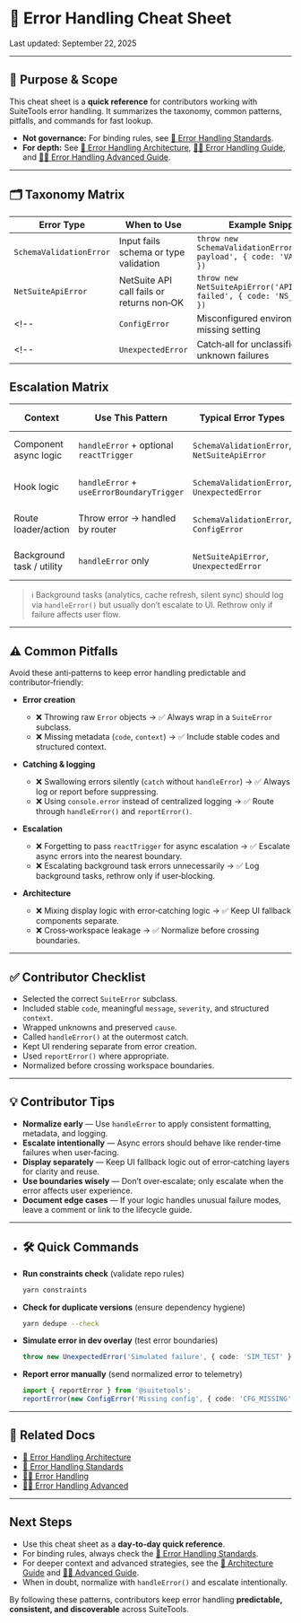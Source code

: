 # 📘 Error Handling Cheat Sheet

Last updated: September 22, 2025

---

## 🎯 Purpose & Scope

This cheat sheet is a **quick reference** for contributors working with SuiteTools error handling.
It summarizes the taxonomy, common patterns, pitfalls, and commands for fast lookup.

- **Not governance:** For binding rules, see [📜 Error Handling Standards](../governance/standards/error-handling-standards.md).
- **For depth:** See [📐 Error Handling Architecture](../architecture/error-handling-architecture.md), [🧑‍💻 Error Handling Guide](../guides/error-handling.md), and [🧑‍💻 Error Handling Advanced Guide](../guides/error-handling-advanced.md).

---

## 🗂️ Taxonomy Matrix

| Error Type            | When to Use                                    | Example Snippet |
|-----------------------|-----------------------------------------------|-----------------|
| `SchemaValidationError` | Input fails schema or type validation          | `throw new SchemaValidationError('Invalid payload', { code: 'VAL_USER' })` |
| `NetSuiteApiError`      | NetSuite API call fails or returns non‑OK      | `throw new NetSuiteApiError('API call failed', { code: 'NS_API_FAIL' })` |
<!-- | `ConfigError`           | Misconfigured environment or missing setting   | `throw new ConfigError('Missing API key', { code: 'CFG_API_KEY' })` | -->
<!-- | `UnexpectedError`       | Catch‑all for unclassified or unknown failures | `throw new UnexpectedError('Unexpected failure', { code: 'UNEXPECTED' })` | -->

## Escalation Matrix

| Context                   | Use This Pattern                          | Typical Error Types                  | Escalates To               | Display Surface       |
|---------------------------|-------------------------------------------|--------------------------------------|----------------------------|-----------------------|
| Component async logic     | `handleError` + optional `reactTrigger`   | `SchemaValidationError`, `NetSuiteApiError` | Nearest error boundary     | Inline or fallback UI |
| Hook logic                | `handleError` + `useErrorBoundaryTrigger` | `SchemaValidationError`, `UnexpectedError`  | React error boundary       | Boundary fallback     |
| Route loader/action       | Throw error → handled by router           | `SchemaValidationError`, `ConfigError`      | React Router boundary      | `ErrorPage`           |
| Background task / utility | `handleError` only                        | `NetSuiteApiError`, `UnexpectedError`       | Logging + optional rethrow | No direct display     |

> ℹ️ Background tasks (analytics, cache refresh, silent sync) should log via `handleError()` but usually don’t escalate to UI. Rethrow only if failure affects user flow.

---

## ⚠️ Common Pitfalls

Avoid these anti‑patterns to keep error handling predictable and contributor‑friendly:

- **Error creation**
  - ❌ Throwing raw `Error` objects → ✅ Always wrap in a `SuiteError` subclass.
  - ❌ Missing metadata (`code`, `context`) → ✅ Include stable codes and structured context.

- **Catching & logging**
  - ❌ Swallowing errors silently (`catch` without `handleError`) → ✅ Always log or report before suppressing.
  - ❌ Using `console.error` instead of centralized logging → ✅ Route through `handleError()` and `reportError()`.

- **Escalation**
  - ❌ Forgetting to pass `reactTrigger` for async escalation → ✅ Escalate async errors into the nearest boundary.
  - ❌ Escalating background task errors unnecessarily → ✅ Log background tasks, rethrow only if user‑blocking.

- **Architecture**
  - ❌ Mixing display logic with error‑catching logic → ✅ Keep UI fallback components separate.
  - ❌ Cross‑workspace leakage → ✅ Normalize before crossing boundaries.

---

## ✅ Contributor Checklist

- Selected the correct `SuiteError` subclass.
- Included stable `code`, meaningful `message`, `severity`, and structured `context`.
- Wrapped unknowns and preserved `cause`.
- Called `handleError()` at the outermost catch.
- Kept UI rendering separate from error creation.
- Used `reportError()` where appropriate.
- Normalized before crossing workspace boundaries.

---

## 💡 Contributor Tips

- **Normalize early** — Use `handleError` to apply consistent formatting, metadata, and logging.
- **Escalate intentionally** — Async errors should behave like render‑time failures when user‑facing.
- **Display separately** — Keep UI fallback logic out of error‑catching layers for clarity and reuse.
- **Use boundaries wisely** — Don’t over‑escalate; only escalate when the error affects user experience.
- **Document edge cases** — If your logic handles unusual failure modes, leave a comment or link to the lifecycle guide.

---

- ## 🛠️ Quick Commands

- **Run constraints check** (validate repo rules)

  ```bash
  yarn constraints
  ```

- **Check for duplicate versions** (ensure dependency hygiene)

  ```bash
  yarn dedupe --check
  ```

- **Simulate error in dev overlay** (test error boundaries)

  ```ts
  throw new UnexpectedError('Simulated failure', { code: 'SIM_TEST' });
  ```

- **Report error manually** (send normalized error to telemetry)

  ```ts
  import { reportError } from '@suitetools';
  reportError(new ConfigError('Missing config', { code: 'CFG_MISSING' }));
  ```

---

## 🔗 Related Docs

- [📐 Error Handling Architecture](../architecture/error-handling-architecture.md)
- [📜 Error Handling Standards](../governance/standards/error-handling-standards.md)
- [🧑‍💻 Error Handling](./error-handling.md)
- [🧑‍💻 Error Handling Advanced](./error-handling-advanced.md)

---

## Next Steps

- Use this cheat sheet as a **day‑to‑day quick reference**.
- For binding rules, always check the [📜 Error Handling Standards](../governance/standards/error-handling-standards.md).
- For deeper context and advanced strategies, see the [📐 Architecture Guide](../architecture/error-handling-architecture.md) and [🧑‍💻 Advanced Guide](../guides/error-handling-advanced.md).
- When in doubt, normalize with `handleError()` and escalate intentionally.

By following these patterns, contributors keep error handling **predictable, consistent, and discoverable** across SuiteTools.
